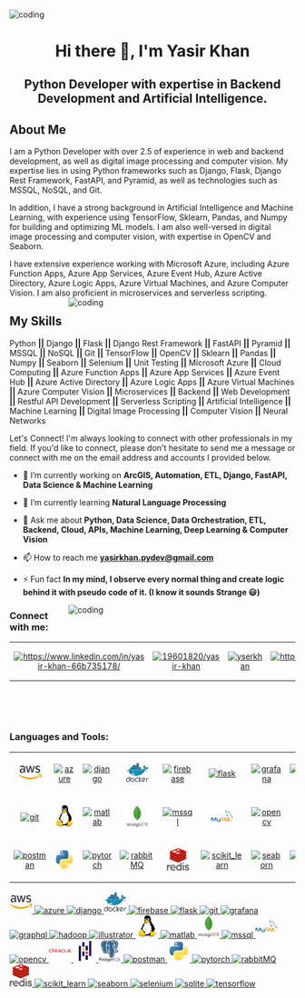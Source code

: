<img align="center" alt="coding" width="100%" height="250" src="https://media2.giphy.com/media/coxQHKASG60HrHtvkt/giphy.gif">



<h1 align="center">Hi there 👋, I'm Yasir Khan</h1>
<h2 align="center">Python Developer with expertise in Backend Development and Artificial Intelligence.</h3>

## About Me
I am a Python Developer with over 2.5 of experience in web and backend development, as well as digital image processing and computer vision. My expertise lies in using Python frameworks such as Django, Flask, Django Rest Framework, FastAPI, and Pyramid, as well as technologies such as MSSQL, NoSQL, and Git.

In addition, I have a strong background in Artificial Intelligence and Machine Learning, with experience using TensorFlow, Sklearn, Pandas, and Numpy for building and optimizing ML models. I am also well-versed in digital image processing and computer vision, with expertise in OpenCV and Seaborn.

I have extensive experience working with Microsoft Azure, including Azure Function Apps, Azure App Services, Azure Event Hub, Azure Active Directory, Azure Logic Apps, Azure Virtual Machines, and Azure Computer Vision. I am also proficient in microservices and serverless scripting.
<img align="right" alt="coding" width="400" src="https://mir-s3-cdn-cf.behance.net/project_modules/max_1200/06f21a161921919.63cd7887d0a70.gif">

## My Skills
Python **||**
Django **||**
Flask **||**
Django Rest Framework **||**
FastAPI **||**
Pyramid **||**
MSSQL **||**
NoSQL **||**
Git **||**
TensorFlow **||**
OpenCV **||**
Sklearn **||**
Pandas **||**
Numpy **||**
Seaborn **||**
Selenium **||**
Unit Testing **||**
Microsoft Azure **||**
Cloud Computing **||**
Azure Function Apps **||**
Azure App Services **||**
Azure Event Hub **||**
Azure Active Directory **||**
Azure Logic Apps **||**
Azure Virtual Machines **||**
Azure Computer Vision **||**
Microservices **||**
Backend **||**
Web Development **||**
Restful API Development **||**
Serverless Scripting **||**
Artificial Intelligence **||**
Machine Learning **||**
Digital Image Processing **||**
Computer Vision **||**
Neural Networks


Let's Connect!
I'm always looking to connect with other professionals in my field. If you'd like to connect, please don't hesitate to send me a message or connect with me on the email address and accounts I provided below.


- 🔭 I’m currently working on **ArcGIS, Automation, ETL, Django, FastAPI, Data Science & Machine Learning**

- 🌱 I’m currently learning **Natural Language Processing**

- 💬 Ask me about **Python, Data Science, Data Orchestration, ETL, Backend, Cloud, APIs, Machine Learning, Deep Learning & Computer Vision**

- 📫 How to reach me **yasirkhan.pydev@gmail.com**

- ⚡ Fun fact **In my mind, I observe every normal thing and create logic behind it with pseudo code of it. (I know it sounds Strange 😃)**
<img align="right" alt="coding" width="400" src="https://user-images.githubusercontent.com/55389276/140866485-8fb1c876-9a8f-4d6a-98dc-08c4981eaf70.gif">

<h3 align="left">Connect with me:</h3>

<table>
    <tr>
        <td>
            <p align="center">
                <a href="https://www.linkedin.com/in/yasir-khan-66b735178/" target="blank"><img align="center"
                        src="https://raw.githubusercontent.com/rahuldkjain/github-profile-readme-generator/master/src/images/icons/Social/linked-in-alt.svg"
                        alt="https://www.linkedin.com/in/yasir-khan-66b735178/" height="30" width="40" /></a>
            </p>
        </td>
        <td>
            <p align="center"><a href="https://stackoverflow.com/users/19601820/yasir-khan" target="blank"><img
                        align="center"
                        src="https://raw.githubusercontent.com/rahuldkjain/github-profile-readme-generator/master/src/images/icons/Social/stack-overflow.svg"
                        alt="19601820/yasir-khan" height="30" width="40" /></a></p>
        </td>
        <td>
            <p align="center"><a href="https://kaggle.com/yserkhan" target="blank"><img align="center"
                        src="https://raw.githubusercontent.com/rahuldkjain/github-profile-readme-generator/master/src/images/icons/Social/kaggle.svg"
                        alt="yserkhan" height="30" width="40" /></a></p>
        </td>
        <td>
            <p align="center"><a href="https://www.hackerrank.com/yk223398?hr_r=1" target="blank"><img align="center"
                        src="https://raw.githubusercontent.com/rahuldkjain/github-profile-readme-generator/master/src/images/icons/Social/hackerrank.svg"
                        alt="https://www.hackerrank.com/yk223398" height="30" width="40" /></a></p>
        </td>
    </tr>
</table>

<br>
<br>
<br>
<h3 align="left">Languages and Tools:</h3>

<table>
    <tr>
        <td>
            <p align="center">
                <a href="https://aws.amazon.com" target="_blank" rel="noreferrer"> <img
                        src="https://raw.githubusercontent.com/devicons/devicon/master/icons/amazonwebservices/amazonwebservices-original-wordmark.svg"
                        alt="aws" width="40" height="40" /> </a>
            </p>
        </td>
        <td>
            <p align="center">
                <a href="https://azure.microsoft.com/en-in/" target="_blank" rel="noreferrer"> <img
                        src="https://www.vectorlogo.zone/logos/microsoft_azure/microsoft_azure-icon.svg" alt="azure"
                        width="40" height="40" /> </a>
            </p>
        </td>
        <td>
            <p align="center">
                <a href="https://www.djangoproject.com/" target="_blank" rel="noreferrer"> <img
                        src="https://cdn.worldvectorlogo.com/logos/django.svg" alt="django" width="40" height="40" />
                </a>
            </p>
        </td>
        <td>
            <p align="center">
                <a href="https://www.docker.com/" target="_blank" rel="noreferrer"> <img
                        src="https://raw.githubusercontent.com/devicons/devicon/master/icons/docker/docker-original-wordmark.svg"
                        alt="docker" width="40" height="40" /> </a>
            </p>
        </td>
        <td>
            <p align="center">
                <a href="https://firebase.google.com/" target="_blank" rel="noreferrer"> <img
                        src="https://www.vectorlogo.zone/logos/firebase/firebase-icon.svg" alt="firebase" width="40"
                        height="40" /> </a>
            </p>
        </td>
        <td>
            <p align="center">
                <a href="https://flask.palletsprojects.com/" target="_blank" rel="noreferrer"> <img
                        src="https://www.vectorlogo.zone/logos/pocoo_flask/pocoo_flask-icon.svg" alt="flask" width="40"
                        height="40" />
            </p>
        </td>
        <td>
            <p align="center">
                <a href="https://grafana.com" target="_blank" rel="noreferrer"> <img
                        src="https://www.vectorlogo.zone/logos/grafana/grafana-icon.svg" alt="grafana" width="40"
                        height="40" /> </a>
            </p>
        </td>
        <td>
            <p align="center">
                <a href="https://www.adobe.com/in/products/illustrator.html" target="_blank" rel="noreferrer"> <img
                        src="https://www.vectorlogo.zone/logos/adobe_illustrator/adobe_illustrator-icon.svg"
                        alt="illustrator" width="40" height="40" /> </a>
            </p>
        </td>
        <td>
            <p align="center">
                <a href="https://graphql.org" target="_blank" rel="noreferrer"> <img
                        src="https://www.vectorlogo.zone/logos/graphql/graphql-icon.svg" alt="graphql" width="40"
                        height="40" /> </a>
            </p>
        </td>
        <td>
            <p align="center">
                <a href="https://hadoop.apache.org/" target="_blank" rel="noreferrer"> <img
                        src="https://www.vectorlogo.zone/logos/apache_hadoop/apache_hadoop-icon.svg" alt="hadoop"
                        width="40" height="40" /> </a>
            </p>
        </td>
    </tr>
    <tr>
        <td>
            <p align="center">
                <a href="https://git-scm.com/" target="_blank" rel="noreferrer"> <img
                        src="https://www.vectorlogo.zone/logos/git-scm/git-scm-icon.svg" alt="git" width="40"
                        height="40" /> </a>
            </p>
        </td>
        <td>
            <p align="center">
                <a href="https://www.linux.org/" target="_blank" rel="noreferrer"> <img
                        src="https://raw.githubusercontent.com/devicons/devicon/master/icons/linux/linux-original.svg"
                        alt="linux" width="40" height="40" /> </a>
            </p>
        </td>
        <td>
            <p align="center">
                <a href="https://www.mathworks.com/" target="_blank" rel="noreferrer"> <img
                        src="https://upload.wikimedia.org/wikipedia/commons/2/21/Matlab_Logo.png" alt="matlab"
                        width="40" height="40" /> </a>
            </p>
        </td>
        <td>
            <p align="center">
                <a href="https://www.mongodb.com/" target="_blank" rel="noreferrer"> <img
                        src="https://raw.githubusercontent.com/devicons/devicon/master/icons/mongodb/mongodb-original-wordmark.svg"
                        alt="mongodb" width="40" height="40" />
            </p>
        </td>
        <td>
            <p align="center">
                </a> <a href="https://www.microsoft.com/en-us/sql-server" target="_blank" rel="noreferrer"> <img
                        src="https://www.svgrepo.com/show/303229/microsoft-sql-server-logo.svg" alt="mssql" width="40"
                        height="40" /> </a>
            </p>
        </td>
        <td>
            <p align="center">
                <a href="https://www.mysql.com/" target="_blank" rel="noreferrer"> <img
                        src="https://raw.githubusercontent.com/devicons/devicon/master/icons/mysql/mysql-original-wordmark.svg"
                        alt="mysql" width="40" height="40" /> </a>
            </p>
        </td>
        <td>
            <p align="center">
                <a href="https://opencv.org/" target="_blank" rel="noreferrer"> <img
                        src="https://www.vectorlogo.zone/logos/opencv/opencv-icon.svg" alt="opencv" width="40"
                        height="40" /> </a>
            </p>
        </td>
        <td>
            <p align="center">
                <a href="https://www.oracle.com/" target="_blank" rel="noreferrer"> <img
                        src="https://raw.githubusercontent.com/devicons/devicon/master/icons/oracle/oracle-original.svg"
                        alt="oracle" width="40" height="40" /> </a>
            </p>
        </td>
        <td>
            <p align="center">
                <a href="h  ttps://pandas.pydata.org/" target="_blank" rel="noreferrer"> <img
                        src="https://raw.githubusercontent.com/devicons/devicon/2ae2a900d2f041da66e950e4d48052658d850630/icons/pandas/pandas-original.svg"
                        alt="pandas" width="40" height="40" /> </a>
            </p>
        </td>
        <td>
            <p align="center">
                <a href="https://www.postgresql.org" target="_blank" rel="noreferrer"> <img
                        src="https://raw.githubusercontent.com/devicons/devicon/master/icons/postgresql/postgresql-original-wordmark.svg"
                        alt="postgresql" width="40" height="40" /> </a>
            </p>
        </td>
    </tr>
    <tr>
        <td>
            <p align="center">
                <a href="https://postman.com" target="_blank" rel="noreferrer"> <img
                        src="https://www.vectorlogo.zone/logos/getpostman/getpostman-icon.svg" alt="postman" width="40"
                        height="40" /> </a>
            </p>
        </td>
        <td>
            <p align="center">
                <a href="https://www.python.org" target="_blank" rel="noreferrer"> <img
                        src="https://raw.githubusercontent.com/devicons/devicon/master/icons/python/python-original.svg"
                        alt="python" width="40" height="40" /> </a>
            </p>
        </td>
        <td>
            <p align="center">
                <a href="https://pytorch.org/" target="_blank" rel="noreferrer"> <img
                        src="https://www.vectorlogo.zone/logos/pytorch/pytorch-icon.svg" alt="pytorch" width="40"
                        height="40" /> </a>
            </p>
        </td>
        <td>
            <p align="center">
                <a href="https://www.rabbitmq.com" target="_blank" rel="noreferrer"> <img
                        src="https://www.vectorlogo.zone/logos/rabbitmq/rabbitmq-icon.svg" alt="rabbitMQ" width="40"
                        height="40" /> </a>
            </p>
        </td>
        <td>
            <p align="center">
                <a href="https://redis.io" target="_blank" rel="noreferrer"> <img
                        src="https://raw.githubusercontent.com/devicons/devicon/master/icons/redis/redis-original-wordmark.svg"
                        alt="redis" width="40" height="40" /> </a>
            </p>
        </td>
        <td>
            <p align="center">
                <a href="https://scikit-learn.org/" target="_blank" rel="noreferrer"> <img
                        src="https://upload.wikimedia.org/wikipedia/commons/0/05/Scikit_learn_logo_small.svg"
                        alt="scikit_learn" width="40" height="40" /> </a>
            </p>
        </td>
        <td>
            <p align="center">
                <a href="https://seaborn.pydata.org/" target="_blank" rel="noreferrer"> <img
                        src="https://seaborn.pydata.org/_images/logo-mark-lightbg.svg" alt="seaborn" width="40"
                        height="40" /> </a>
            </p>
        </td>
        <td>
            <p align="center">
                <a href="https://www.selenium.dev" target="_blank" rel="noreferrer"> <img
                        src="https://raw.githubusercontent.com/detain/svg-logos/780f25886640cef088af994181646db2f6b1a3f8/svg/selenium-logo.svg"
                        alt="selenium" width="40" height="40" /> </a>
            </p>
        </td>
        <td>
            <p align="center">
                <a href="https://www.sqlite.org/" target="_blank" rel="noreferrer"> <img
                        src="https://www.vectorlogo.zone/logos/sqlite/sqlite-icon.svg" alt="sqlite" width="40"
                        height="40" /> </a>
            </p>
        </td>
        <td>
            <p align="center">
                <a href="https://www.tensorflow.org" target="_blank" rel="noreferrer"> <img
                        src="https://www.vectorlogo.zone/logos/tensorflow/tensorflow-icon.svg" alt="tensorflow"
                        width="40" height="40" /> </a>
            </p>
        </td>
    </tr>
</table>



<p align="left">                         </p>









<p align="left"> <a href="https://aws.amazon.com" target="_blank" rel="noreferrer"> <img src="https://raw.githubusercontent.com/devicons/devicon/master/icons/amazonwebservices/amazonwebservices-original-wordmark.svg" alt="aws" width="40" height="40"/> </a> <a href="https://azure.microsoft.com/en-in/" target="_blank" rel="noreferrer"> <img src="https://www.vectorlogo.zone/logos/microsoft_azure/microsoft_azure-icon.svg" alt="azure" width="40" height="40"/> </a> <a href="https://www.djangoproject.com/" target="_blank" rel="noreferrer"> <img src="https://cdn.worldvectorlogo.com/logos/django.svg" alt="django" width="40" height="40"/> </a> <a href="https://www.docker.com/" target="_blank" rel="noreferrer"> <img src="https://raw.githubusercontent.com/devicons/devicon/master/icons/docker/docker-original-wordmark.svg" alt="docker" width="40" height="40"/> </a> <a href="https://firebase.google.com/" target="_blank" rel="noreferrer"> <img src="https://www.vectorlogo.zone/logos/firebase/firebase-icon.svg" alt="firebase" width="40" height="40"/> </a> <a href="https://flask.palletsprojects.com/" target="_blank" rel="noreferrer"> <img src="https://www.vectorlogo.zone/logos/pocoo_flask/pocoo_flask-icon.svg" alt="flask" width="40" height="40"/> </a> <a href="https://git-scm.com/" target="_blank" rel="noreferrer"> <img src="https://www.vectorlogo.zone/logos/git-scm/git-scm-icon.svg" alt="git" width="40" height="40"/> </a> <a href="https://grafana.com" target="_blank" rel="noreferrer"> <img src="https://www.vectorlogo.zone/logos/grafana/grafana-icon.svg" alt="grafana" width="40" height="40"/> </a> <a href="https://graphql.org" target="_blank" rel="noreferrer"> <img src="https://www.vectorlogo.zone/logos/graphql/graphql-icon.svg" alt="graphql" width="40" height="40"/> </a> <a href="https://hadoop.apache.org/" target="_blank" rel="noreferrer"> <img src="https://www.vectorlogo.zone/logos/apache_hadoop/apache_hadoop-icon.svg" alt="hadoop" width="40" height="40"/> </a> <a href="https://www.adobe.com/in/products/illustrator.html" target="_blank" rel="noreferrer"> <img src="https://www.vectorlogo.zone/logos/adobe_illustrator/adobe_illustrator-icon.svg" alt="illustrator" width="40" height="40"/> </a> <a href="https://www.linux.org/" target="_blank" rel="noreferrer"> <img src="https://raw.githubusercontent.com/devicons/devicon/master/icons/linux/linux-original.svg" alt="linux" width="40" height="40"/> </a> <a href="https://www.mathworks.com/" target="_blank" rel="noreferrer"> <img src="https://upload.wikimedia.org/wikipedia/commons/2/21/Matlab_Logo.png" alt="matlab" width="40" height="40"/> </a> <a href="https://www.mongodb.com/" target="_blank" rel="noreferrer"> <img src="https://raw.githubusercontent.com/devicons/devicon/master/icons/mongodb/mongodb-original-wordmark.svg" alt="mongodb" width="40" height="40"/> </a> <a href="https://www.microsoft.com/en-us/sql-server" target="_blank" rel="noreferrer"> <img src="https://www.svgrepo.com/show/303229/microsoft-sql-server-logo.svg" alt="mssql" width="40" height="40"/> </a> <a href="https://www.mysql.com/" target="_blank" rel="noreferrer"> <img src="https://raw.githubusercontent.com/devicons/devicon/master/icons/mysql/mysql-original-wordmark.svg" alt="mysql" width="40" height="40"/> </a> <a href="https://opencv.org/" target="_blank" rel="noreferrer"> <img src="https://www.vectorlogo.zone/logos/opencv/opencv-icon.svg" alt="opencv" width="40" height="40"/> </a> <a href="https://www.oracle.com/" target="_blank" rel="noreferrer"> <img src="https://raw.githubusercontent.com/devicons/devicon/master/icons/oracle/oracle-original.svg" alt="oracle" width="40" height="40"/> </a> <a href="https://pandas.pydata.org/" target="_blank" rel="noreferrer"> <img src="https://raw.githubusercontent.com/devicons/devicon/2ae2a900d2f041da66e950e4d48052658d850630/icons/pandas/pandas-original.svg" alt="pandas" width="40" height="40"/> </a> <a href="https://www.postgresql.org" target="_blank" rel="noreferrer"> <img src="https://raw.githubusercontent.com/devicons/devicon/master/icons/postgresql/postgresql-original-wordmark.svg" alt="postgresql" width="40" height="40"/> </a> <a href="https://postman.com" target="_blank" rel="noreferrer"> <img src="https://www.vectorlogo.zone/logos/getpostman/getpostman-icon.svg" alt="postman" width="40" height="40"/> </a> <a href="https://www.python.org" target="_blank" rel="noreferrer"> <img src="https://raw.githubusercontent.com/devicons/devicon/master/icons/python/python-original.svg" alt="python" width="40" height="40"/> </a> <a href="https://pytorch.org/" target="_blank" rel="noreferrer"> <img src="https://www.vectorlogo.zone/logos/pytorch/pytorch-icon.svg" alt="pytorch" width="40" height="40"/> </a> <a href="https://www.rabbitmq.com" target="_blank" rel="noreferrer"> <img src="https://www.vectorlogo.zone/logos/rabbitmq/rabbitmq-icon.svg" alt="rabbitMQ" width="40" height="40"/> </a> <a href="https://redis.io" target="_blank" rel="noreferrer"> <img src="https://raw.githubusercontent.com/devicons/devicon/master/icons/redis/redis-original-wordmark.svg" alt="redis" width="40" height="40"/> </a> <a href="https://scikit-learn.org/" target="_blank" rel="noreferrer"> <img src="https://upload.wikimedia.org/wikipedia/commons/0/05/Scikit_learn_logo_small.svg" alt="scikit_learn" width="40" height="40"/> </a> <a href="https://seaborn.pydata.org/" target="_blank" rel="noreferrer"> <img src="https://seaborn.pydata.org/_images/logo-mark-lightbg.svg" alt="seaborn" width="40" height="40"/> </a> <a href="https://www.selenium.dev" target="_blank" rel="noreferrer"> <img src="https://raw.githubusercontent.com/detain/svg-logos/780f25886640cef088af994181646db2f6b1a3f8/svg/selenium-logo.svg" alt="selenium" width="40" height="40"/> </a> <a href="https://www.sqlite.org/" target="_blank" rel="noreferrer"> <img src="https://www.vectorlogo.zone/logos/sqlite/sqlite-icon.svg" alt="sqlite" width="40" height="40"/> </a> <a href="https://www.tensorflow.org" target="_blank" rel="noreferrer"> <img src="https://www.vectorlogo.zone/logos/tensorflow/tensorflow-icon.svg" alt="tensorflow" width="40" height="40"/> </a> </p>
